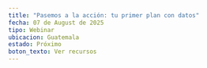 ```yaml
---
title: "Pasemos a la acción: tu primer plan con datos"
fecha: 07 de August de 2025
tipo: Webinar
ubicacion: Guatemala
estado: Próximo
boton_texto: Ver recursos
---
```


